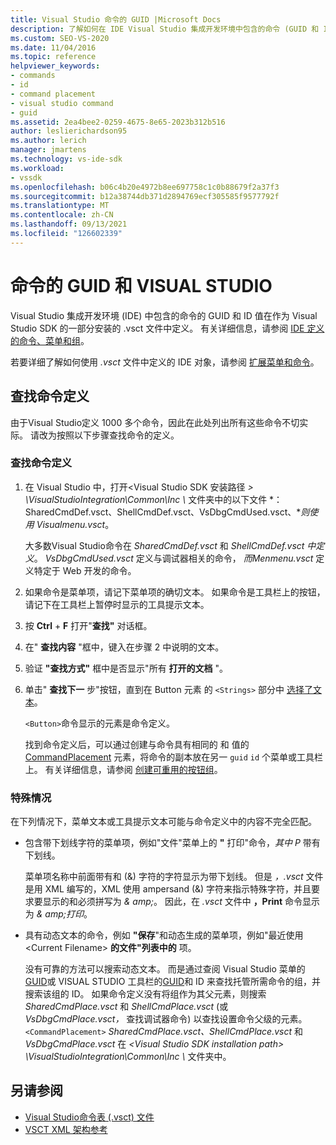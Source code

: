```yaml
---
title: Visual Studio 命令的 GUID |Microsoft Docs
description: 了解如何在 IDE Visual Studio 集成开发环境中包含的命令 (GUID 和 ID) 。
ms.custom: SEO-VS-2020
ms.date: 11/04/2016
ms.topic: reference
helpviewer_keywords:
- commands
- id
- command placement
- visual studio command
- guid
ms.assetid: 2ea4bee2-0259-4675-8e65-2023b312b516
author: leslierichardson95
ms.author: lerich
manager: jmartens
ms.technology: vs-ide-sdk
ms.workload:
- vssdk
ms.openlocfilehash: b06c4b20e4972b8ee697758c1c0b88679f2a37f3
ms.sourcegitcommit: b12a38744db371d2894769ecf305585f9577792f
ms.translationtype: MT
ms.contentlocale: zh-CN
ms.lasthandoff: 09/13/2021
ms.locfileid: "126602339"
---
```

# <a name="guids-and-ids-of-visual-studio-commands"></a>命令的 GUID 和 VISUAL STUDIO
Visual Studio 集成开发环境 (IDE) 中包含的命令的 GUID 和 ID 值在作为 Visual Studio SDK 的一部分安装的 .vsct 文件中定义。 有关详细信息，请参阅 [IDE 定义的命令、菜单和组](../../extensibility/internals/ide-defined-commands-menus-and-groups.md)。

 若要详细了解如何使用 *.vsct* 文件中定义的 IDE 对象，请参阅 [扩展菜单和命令](../../extensibility/extending-menus-and-commands.md)。

## <a name="find-a-command-definition"></a>查找命令定义
 由于Visual Studio定义 1000 多个命令，因此在此处列出所有这些命令不切实际。 请改为按照以下步骤查找命令的定义。

### <a name="to-locate-a-command-definition"></a>查找命令定义

1. 在 Visual Studio 中，打开<Visual Studio SDK 安装路径 *\> \VisualStudioIntegration\Common\Inc \\* 文件夹中的以下文件 *：SharedCmdDef.vsct、ShellCmdDef.vsct、VsDbgCmdUsed.vsct、**则使用 Visualmenu.vsct*。  

    大多数Visual Studio命令在 *SharedCmdDef.vsct* 和 *ShellCmdDef.vsct 中定义*。 *VsDbgCmdUsed.vsct* 定义与调试器相关的命令， *而Menmenu.vsct* 定义特定于 Web 开发的命令。

2. 如果命令是菜单项，请记下菜单项的确切文本。 如果命令是工具栏上的按钮，请记下在工具栏上暂停时显示的工具提示文本。

3. 按 **Ctrl** + **F** 打开"**查找"** 对话框。

4. 在" **查找内容** "框中，键入在步骤 2 中说明的文本。

5. 验证 **"查找方式"** 框中是否显示"所有 **打开的文档** "。

6. 单击" **查找下一** 步"按钮，直到在 Button 元素 的 `<Strings>` 部分中 [选择了文本](../../extensibility/button-element.md)。

    `<Button>`命令显示的元素是命令定义。

   找到命令定义后，可以通过创建与命令具有相同的 和 值的 [CommandPlacement](../../extensibility/commandplacement-element.md) 元素，将命令的副本放在另一 `guid` `id` 个菜单或工具栏上。 有关详细信息，请参阅 [创建可重用的按钮组](../../extensibility/creating-reusable-groups-of-buttons.md)。

### <a name="special-cases"></a>特殊情况
 在下列情况下，菜单文本或工具提示文本可能与命令定义中的内容不完全匹配。

- 包含带下划线字符的菜单项，例如"文件"菜单上的 **"** 打印"命令，*其中 P* 带有下划线。

     菜单项名称中前面带有和 (&) 字符的字符显示为带下划线。 但是 *，.vsct* 文件是用 XML 编写的，XML 使用 ampersand (&) 字符来指示特殊字符，并且要求要显示的和必须拼写为 *&amp; amp;*。 因此，在 *.vsct* 文件中 **，Print** 命令显示为 *&amp; amp;打印*。

- 具有动态文本的命令，例如 **"保存**"和动态生成的菜单项，例如"最近使用 \<Current Filename\> **的文件"列表中的** 项。

     没有可靠的方法可以搜索动态文本。 而是通过查阅 Visual Studio 菜单的[GUID](../../extensibility/internals/guids-and-ids-of-visual-studio-menus.md)或 VISUAL STUDIO 工具栏的[GUID](../../extensibility/internals/guids-and-ids-of-visual-studio-toolbars.md)和 ID 来查找托管所需命令的组，并搜索该组的 ID。 如果命令定义没有将组作为其父元素，[](../../extensibility/parent-element.md)则搜索 *SharedCmdPlace.vsct* 和 *ShellCmdPlace.vsct* (或 *VsDbgCmdPlace.vsct，* 查找调试器命令) 以查找设置命令父级的元素。 `<CommandPlacement>` *SharedCmdPlace.vsct、ShellCmdPlace.vsct* 和 *VsDbgCmdPlace.vsct* 在 *\<Visual Studio SDK installation path\> \VisualStudioIntegration\Common\Inc \\* 文件夹中。 

## <a name="see-also"></a>另请参阅

- [Visual Studio命令表 (.vsct) 文件](../../extensibility/internals/visual-studio-command-table-dot-vsct-files.md)
- [VSCT XML 架构参考](../../extensibility/vsct-xml-schema-reference.md)
